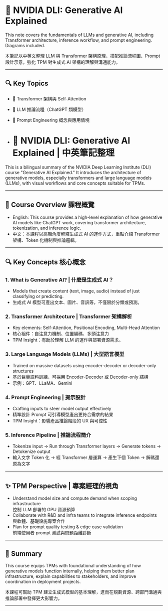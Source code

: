 # 🤖 NVIDIA DLI: Generative AI Explained

This note covers the fundamentals of LLMs and generative AI, including Transformer architecture, inference workflow, and prompt engineering. Diagrams included.

本筆記以中英文整理 LLM 與 Transformer 架構原理，搭配推論流程圖、Prompt 設計示意，強化 TPM 對生成式 AI 架構的理解與溝通能力。

---

## 🔍 Key Topics
- 🔸 Transformer 架構與 Self-Attention
- 🔸 LLM 推論流程（ChatGPT 類模型）
- 🔸 Prompt Engineering 概念與應用情境

- # 🤖 NVIDIA DLI: Generative AI Explained | 中英筆記整理

This is a bilingual summary of the NVIDIA Deep Learning Institute (DLI) course "Generative AI Explained." It introduces the architecture of generative models, especially transformers and large language models (LLMs), with visual workflows and core concepts suitable for TPMs.

---

## 📘 Course Overview 課程概覽

- English: This course provides a high-level explanation of how generative AI models like ChatGPT work, covering transformer architecture, tokenization, and inference logic.
- 中文：本課程以高階角度解釋生成式 AI 的運作方式，重點介紹 Transformer 架構、Token 化機制與推論邏輯。

---

## 🔍 Key Concepts 核心概念

### 1. What is Generative AI? | 什麼是生成式 AI？
- Models that create content (text, image, audio) instead of just classifying or predicting.
- 生成式 AI 模型可產出文本、圖片、音訊等，不僅限於分類或預測。

### 2. Transformer Architecture | Transformer 架構解析
- Key elements: Self-Attention, Positional Encoding, Multi-Head Attention
- 核心組件：自注意力機制、位置編碼、多頭注意力
- TPM Insight：有助於理解 LLM 的運作與部署資源需求。

### 3. Large Language Models (LLMs) | 大型語言模型
- Trained on massive datasets using encoder-decoder or decoder-only structures
- 基於巨量語料訓練，可採用 Encoder-Decoder 或 Decoder-only 結構
- 示例：GPT、LLaMA、Gemini

### 4. Prompt Engineering | 提示設計
- Crafting inputs to steer model output effectively
- 精準設計 Prompt 可引導模型產出更符合需求的結果
- TPM Insight：影響產品推論階段的 UX 與可控性

### 5. Inference Pipeline | 推論流程簡介
- Tokenize input → Run through Transformer layers → Generate tokens → Detokenize output
- 輸入文字 Token 化 → 經 Transformer 層運算 → 產生下個 Token → 解碼還原為文字

---

## ✨ TPM Perspective | 專案經理的視角

- Understand model size and compute demand when scoping infrastructure  
  控制 LLM 部署的 GPU 資源預算  
- Collaborate with R&D and infra teams to integrate inference endpoints  
  與軟體、基礎設施專案合作  
- Plan for prompt quality testing & edge case validation  
  前端使用者 prompt 測試與問題距離診斷

---

## 📌 Summary

This course equips TPMs with foundational understanding of how generative models function internally, helping them better plan infrastructure, explain capabilities to stakeholders, and improve coordination in deployment projects.

本課程可幫助 TPM 建立生成式模型的基本理解，進而在規劃資源、跨部門溝通與推論部署中發揮更大影響力。

---

